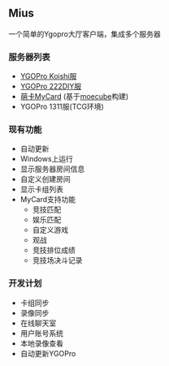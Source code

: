 ## Mius
一个简单的Ygopro大厅客户端，集成多个服务器

### 服务器列表
* [YGOPro Koishi服](http://koishi.222diy.gdn/)
* [YGOPro 222DIY服](https://koishi.pro/pre.html)
* [萌卡MyCard](https://mycard.moe/) (基于[moecube](https://github.com/mycard/moecube)构建) 
* YGOPro 1311服(TCG环境)

### 现有功能
* 自动更新
* Windows上运行
* 显示服务器房间信息
* 自定义创建房间
* 显示卡组列表
* MyCard支持功能
   * 竞技匹配
   * 娱乐匹配
   * 自定义游戏
   * 观战
   * 竞技排位成绩
   * 竞技场决斗记录

### 开发计划
* 卡组同步
* 录像同步
* 在线聊天室
* 用户账号系统
* 本地录像查看
* 自动更新YGOPro